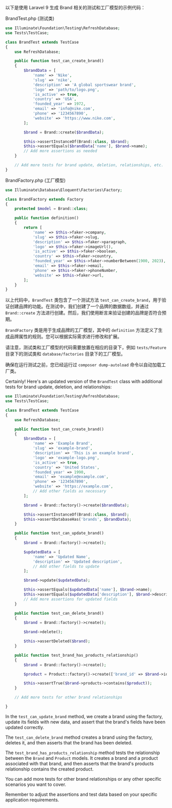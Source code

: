 以下是使用 Laravel 9 生成 Brand 相关的测试和工厂模型的示例代码：

BrandTest.php (测试类)

```php
use Illuminate\Foundation\Testing\RefreshDatabase;
use Tests\TestCase;

class BrandTest extends TestCase
{
    use RefreshDatabase;

    public function test_can_create_brand()
    {
        $brandData = [
            'name' => 'Nike',
            'slug' => 'nike',
            'description' => 'A global sportswear brand',
            'logo' => 'path/to/logo.png',
            'is_active' => true,
            'country' => 'USA',
            'founded_year' => 1972,
            'email' => 'info@nike.com',
            'phone' => '1234567890',
            'website' => 'https://www.nike.com',
        ];

        $brand = Brand::create($brandData);

        $this->assertInstanceOf(Brand::class, $brand);
        $this->assertEquals($brandData['name'], $brand->name);
        // Add more assertions as needed
    }

    // Add more tests for brand update, deletion, relationships, etc.
}
```

BrandFactory.php (工厂模型)

```php
use Illuminate\Database\Eloquent\Factories\Factory;

class BrandFactory extends Factory
{
    protected $model = Brand::class;

    public function definition()
    {
        return [
            'name' => $this->faker->company,
            'slug' => $this->faker->slug,
            'description' => $this->faker->paragraph,
            'logo' => $this->faker->imageUrl(),
            'is_active' => $this->faker->boolean,
            'country' => $this->faker->country,
            'founded_year' => $this->faker->numberBetween(1900, 2023),
            'email' => $this->faker->email,
            'phone' => $this->faker->phoneNumber,
            'website' => $this->faker->url,
        ];
    }
}
```

以上代码中，`BrandTest` 类包含了一个测试方法 `test_can_create_brand`，用于验证创建品牌的功能。在测试中，我们创建了一个品牌的数据数组，并通过 `Brand::create` 方法进行创建。然后，我们使用断言来验证创建的品牌是否符合预期。

`BrandFactory` 类是用于生成品牌的工厂模型，其中的 `definition` 方法定义了生成品牌属性的规则。您可以根据实际需求进行修改和扩展。

请注意，测试类和工厂模型的代码需要放置在相应的目录下，例如 `tests/Feature` 目录下的测试类和 `database/factories` 目录下的工厂模型。

确保在运行测试之前，您已经运行过 `composer dump-autoload` 命令以自动加载工厂类。

Certainly! Here's an updated version of the `BrandTest` class with additional tests for brand update, deletion, and relationships:

```php
use Illuminate\Foundation\Testing\RefreshDatabase;
use Tests\TestCase;

class BrandTest extends TestCase
{
    use RefreshDatabase;

    public function test_can_create_brand()
    {
        $brandData = [
            'name' => 'Example Brand',
            'slug' => 'example-brand',
            'description' => 'This is an example brand',
            'logo' => 'example-logo.png',
            'is_active' => true,
            'country' => 'United States',
            'founded_year' => 1990,
            'email' => 'example@example.com',
            'phone' => '1234567890',
            'website' => 'https://example.com',
            // Add other fields as necessary
        ];

        $brand = Brand::factory()->create($brandData);

        $this->assertInstanceOf(Brand::class, $brand);
        $this->assertDatabaseHas('brands', $brandData);
    }

    public function test_can_update_brand()
    {
        $brand = Brand::factory()->create();

        $updatedData = [
            'name' => 'Updated Name',
            'description' => 'Updated description',
            // Add other fields to update
        ];

        $brand->update($updatedData);

        $this->assertEquals($updatedData['name'], $brand->name);
        $this->assertEquals($updatedData['description'], $brand->description);
        // Add more assertions for updated fields
    }

    public function test_can_delete_brand()
    {
        $brand = Brand::factory()->create();

        $brand->delete();

        $this->assertDeleted($brand);
    }

    public function test_brand_has_products_relationship()
    {
        $brand = Brand::factory()->create();

        $product = Product::factory()->create(['brand_id' => $brand->id]);

        $this->assertTrue($brand->products->contains($product));
    }

    // Add more tests for other brand relationships

}
```

In the `test_can_update_brand` method, we create a brand using the factory, update its fields with new data, and assert that the brand's fields have been updated correctly.

The `test_can_delete_brand` method creates a brand using the factory, deletes it, and then asserts that the brand has been deleted.

The `test_brand_has_products_relationship` method tests the relationship between the `Brand` and `Product` models. It creates a brand and a product associated with that brand, and then asserts that the brand's products relationship contains the created product.

You can add more tests for other brand relationships or any other specific scenarios you want to cover.

Remember to adjust the assertions and test data based on your specific application requirements.
